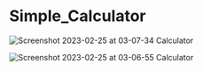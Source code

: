 ﻿# Simple_Calculator
 
 ![Screenshot 2023-02-25 at 03-07-34 Calculator](https://user-images.githubusercontent.com/65869986/221341657-b8fa6aa8-e7a6-4d03-9a5d-e24d3892c282.png)
 
 ![Screenshot 2023-02-25 at 03-06-55 Calculator](https://user-images.githubusercontent.com/65869986/221341656-3b99cc31-35cc-4158-89af-9b08007eb59a.png)


